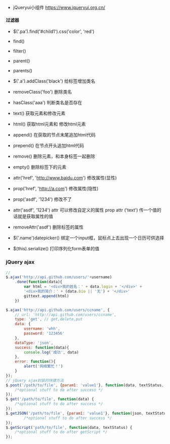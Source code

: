 - jQueryui小组件 https://www.jqueryui.org.cn/

#### 过滤器
- $('.pa').find('#child1').css('color', 'red')
- find()
- filter()
- parent()
- parents()

- $('.a').addClass('black')  给标签增加类名
- removeClass('foo')  删除类名
- hasClass('aaa')  判断类名是否存在
- text() 获取元素和修改元素
- html() 获取html元素和 修改html元素
- append()  在获取的节点末尾追加html代码
- prepend()  在节点开头追加html代码
- remove()  删除元素，和本身标签一起删除
- empty()  删除标签下的元素
- attr('href', 'http://www.baidu.com') 修改属性(显性)
- prop('href', 'http://a.com') 修改属性(隐性)
- prop('asdf', '1234') 修改不了
- attr('asdf', '1234')  attr 可以修改自定义的属性
prop attr ('text')   传一个值的话就是获取属性的值
- removeAttr('asdf')  删除标签的属性
- $('.name')datepicker()  绑定一个input框，鼠标点上去出现一个日历可供选择
- $(this).serialize() 打印序列化form表单的值


### jQuery ajax
```javascript
// 
$.ajax('http://api.github.com/users/'+username)
	.done(function(data){
		var html = '<div>我的姓名：' + data.login + '</div>' +
		'<div>我的简介：' + (data.bio || '无') + '</div>'
		gittext.append(html)
	})

$.ajax('http://api.github.com/users/ccname', {
	// url: 'http://api.github.com/users/ccname',
	type: 'get', // get,delete,put
	data: {
		username: 'whh',
		password: '123456'
	},
	dataType: 'json',
	success: function(data){
		console.log('成功', data)
	},
	error: function(){
		alert('网络繁忙！')
	}
});
// jQuery ajax封装的快捷方法
$.post('/path/to/file', {param1: 'value1'}, function(data, textStatus, xhr) {
	/*optional stuff to do after success */
});
$.get('/path/to/file', function(data) {
	/*optional stuff to do after success */
});
$.getJSON('/path/to/file', {param1: 'value1'}, function(json, textStatus) {
		/*optional stuff to do after success */
});
$.getScript('path/to/file', function(data, textStatus) {
	/*optional stuff to do after getScript */ 
});
```